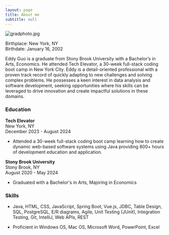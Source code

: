 ```yaml
---
layout: page
title: About me
subtitle: null
---
```

![gradphoto.jpg]({{site.baseurl}}/img/big-img/gradphoto.jpg)

Birthplace: New York, NY <br>
Birthdate: January 16, 2002

Eddy Guo is a graduate from Stony Brook University with a Bachelor’s in Arts, Economics. He attended Tech Elevator, a 30-week full-stack coding boot camp in New York City. Eddy is a detail-oriented professional with a proven track record of quickly adapting to new challenges and solving complex problems. He possesses a keen interest in data analysis and software development, seeking opportunities where his skills can be leveraged to drive innovation and create impactful solutions in these domains.


### Education

**Tech Elevator** <br> New York, NY <br> December 2023 - August 2024
 - Attended a 30-week full-stack coding boot camp learning how to create dynamic web-based software systems using Java providing 800+ hours of development education and application.

**Stony Brook University** <br> Stony Brook, NY <br> August 2020 - May 2024
- Graduated with a Bachelor's in Arts, Majoring in Economics


### Skills

- Java, HTML, CSS, JavaScript, Spring Boot, Vue.js, JDBC, Table Design, SQL,
 PostgreSQL, E/R diagrams, Agile, Unit Testing (JUnit), Integration Testing,
 Git, IntelliJ, Web APIs, REST

- Proficient in Windows OS, Mac OS, Microsoft Word, PowerPoint, Excel
